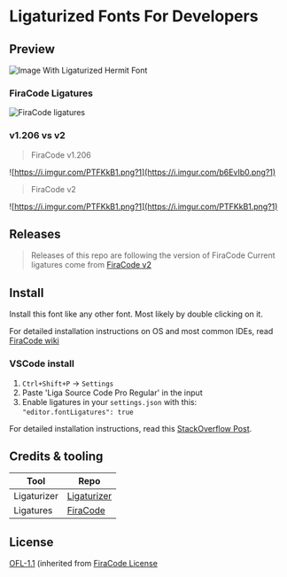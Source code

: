 # Ligaturized Fonts For Developers

## Preview

![Image With Ligaturized Hermit Font](https://user-images.githubusercontent.com/63039748/113602087-cc628400-965f-11eb-82b3-ce1748c75de6.png)

### FiraCode Ligatures

![FiraCode ligatures](https://user-images.githubusercontent.com/285292/64554512-3e6bcd80-d344-11e9-83f7-265854b88646.png)

### v1.206 vs v2

> FiraCode v1.206

![https://i.imgur.com/PTFKkB1.png?1](https://i.imgur.com/b6EvIb0.png?1)

> FiraCode v2

![https://i.imgur.com/PTFKkB1.png?1](https://i.imgur.com/PTFKkB1.png?1)

## Releases

> Releases of this repo are following the version of FiraCode
> Current ligatures come from [FiraCode v2](https://github.com/tonsky/FiraCode/releases/tag/2)

## Install

Install this font like any other font. Most likely by double clicking on it.

For detailed installation instructions on OS and most common IDEs, read [FiraCode wiki](https://github.com/tonsky/FiraCode/wiki)


### VSCode install

1. `Ctrl+Shift+P` -> `Settings`
2. Paste 'Liga Source Code Pro Regular' in the input
3. Enable ligatures in your `settings.json` with this: `"editor.fontLigatures": true`

For detailed installation instructions, read this [StackOverflow Post](https://stackoverflow.com/a/57750454).

## Credits & tooling

| Tool        | Repo                                                    |
| ----------- | ------------------------------------------------------- |
| Ligaturizer | [Ligaturizer](https://github.com/ToxicFrog/Ligaturizer) |
| Ligatures   | [FiraCode](https://github.com/tonsky/FiraCode/)         |

## License

[OFL-1.1](https://opensource.org/licenses/OFL-1.1) (inherited from [FiraCode License](https://github.com/tonsky/FiraCode/blob/master/LICENSE)


